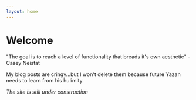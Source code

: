```yaml
---
layout: home
---
```

# Welcome


"The goal is to reach a level of functionality that breads it's own aesthetic" - Casey  Neistat

My blog posts are cringy...but I won't delete them because future Yazan needs to learn from his hulimity.

*The site is still under construction*
